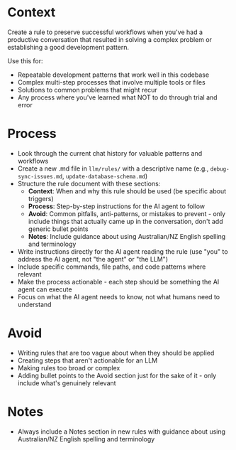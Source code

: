 # Context

Create a rule to preserve successful workflows when you've had a productive conversation that resulted in solving a complex problem or establishing a good development pattern.

Use this for:

- Repeatable development patterns that work well in this codebase
- Complex multi-step processes that involve multiple tools or files
- Solutions to common problems that might recur
- Any process where you've learned what NOT to do through trial and error

# Process

- Look through the current chat history for valuable patterns and workflows
- Create a new .md file in `llm/rules/` with a descriptive name (e.g., `debug-sync-issues.md`, `update-database-schema.md`)
- Structure the rule document with these sections:
  - **Context**: When and why this rule should be used (be specific about triggers)
  - **Process**: Step-by-step instructions for the AI agent to follow
  - **Avoid**: Common pitfalls, anti-patterns, or mistakes to prevent - only include things that actually came up in the conversation, don't add generic bullet points
  - **Notes**: Include guidance about using Australian/NZ English spelling and terminology
- Write instructions directly for the AI agent reading the rule (use "you" to address the AI agent, not "the agent" or "the LLM")
- Include specific commands, file paths, and code patterns where relevant
- Make the process actionable - each step should be something the AI agent can execute
- Focus on what the AI agent needs to know, not what humans need to understand

# Avoid

- Writing rules that are too vague about when they should be applied
- Creating steps that aren't actionable for an LLM
- Making rules too broad or complex
- Adding bullet points to the Avoid section just for the sake of it - only include what's genuinely relevant

# Notes

- Always include a Notes section in new rules with guidance about using Australian/NZ English spelling and terminology
